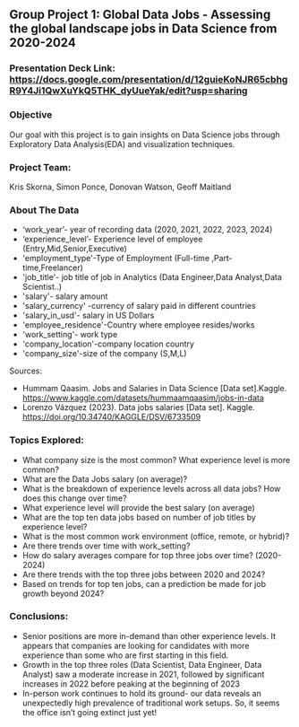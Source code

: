 ## Group Project 1: Global Data Jobs - Assessing the global landscape jobs in Data Science from 2020-2024
### Presentation Deck Link: https://docs.google.com/presentation/d/12guieKoNJR65cbhgR9Y4Ji1QwXuYkQ5THK_dyUueYak/edit?usp=sharing
### Objective 
Our goal with this project is to gain insights on Data Science jobs through Exploratory Data Analysis(EDA) and visualization techniques.
### Project Team: 
Kris Skorna, Simon Ponce, Donovan Watson, Geoff Maitland
### About The Data
- ‘work_year’- year of recording data (2020, 2021, 2022, 2023, 2024)
- ‘experience_level’- Experience level of employee (Entry,Mid,Senior,Executive)
- 'employment_type'-Type of Employment (Full-time ,Part-time,Freelancer)
- 'job_title'- job title of job in Analytics (Data Engineer,Data Analyst,Data Scientist..)
- 'salary'- salary amount
- 'salary_currency' -currency of salary paid in different countries
- 'salary_in_usd'- salary in US Dollars
- 'employee_residence'-Country where employee resides/works
- 'work_setting'- work type
- 'company_location'-company location country
- 'company_size'-size of the company (S,M,L)

Sources:
- Hummam Qaasim. Jobs and Salaries in Data Science [Data set].Kaggle. https://www.kaggle.com/datasets/hummaamqaasim/jobs-in-data
- Lorenzo Vázquez (2023). Data jobs salaries [Data set]. Kaggle. https://doi.org/10.34740/KAGGLE/DSV/6733509

### Topics Explored:
- What company size is the most common? What experience level is more common?
- What are the Data Jobs salary (on average)?
- What is the breakdown of experience levels across all data jobs? How does this change over time?
- What experience level will provide the best salary (on average)
- What are the top ten data jobs based on number of job titles by experience level? 
- What is the most common work environment (office, remote, or hybrid)?
- Are there trends over time with work_setting?
- How do salary averages compare for top three jobs over time? (2020-2024)
- Are there trends with the top three jobs between 2020 and 2024?
- Based on trends for top ten jobs, can a prediction be made for job growth beyond 2024?

### Conclusions: 
- Senior positions are more in-demand than other experience levels. It appears that companies are looking for candidates with more experience than some who are first starting in this field.
- Growth in the top three roles (Data Scientist, Data Engineer, Data Analyst) saw a moderate increase in 2021, followed by significant increases in 2022 before peaking at the beginning of 2023
- In-person work continues to hold its ground- our data reveals an unexpectedly high prevalence of traditional work setups. So, it seems the office isn’t going extinct just yet! 
